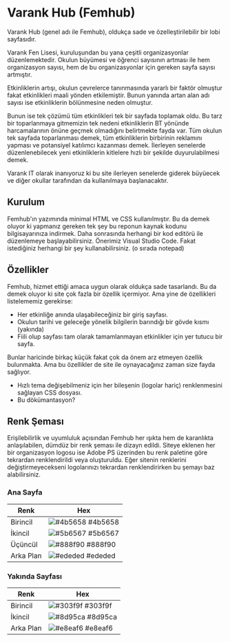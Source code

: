 # Varank Hub (Femhub)

Varank Hub (genel adı ile Femhub), oldukça sade ve özelleştirilebilir bir lobi sayfasıdır.

Varank Fen Lisesi, kuruluşundan bu yana çeşitli organizasyonlar düzenlemektedir. Okulun büyümesi ve öğrenci sayısının artması ile hem organizasyon sayısı, hem de bu organizasyonlar için gereken sayfa sayısı artmıştır.

Etkinliklerin artışı, okulun çevrelerce tanınmasında yararlı bir faktör olmuştur fakat etkinlikleri maali yönden etkilemiştir. Bunun yanında artan alan adı sayısı ise etkinliklerin bölünmesine neden olmuştur.

Bunun ise tek çözümü tüm etkinlikleri tek bir sayfada toplamak oldu. Bu tarz bir toparlanmaya gitmemizin tek nedeni etkinliklerin BT yönünde harcamalarının önüne geçmek olmadığını belirtmekte fayda var. Tüm okulun tek sayfada toparlanması demek, tüm etkinliklerin birbirinin reklamını yapması ve potansiyel katılımcı kazanması demek. İlerleyen senelerde düzenlenebilecek yeni etkinliklerin kitlelere hızlı bir şekilde duyurulabilmesi demek. 

Varank IT olarak inanıyoruz ki bu site ilerleyen senelerde giderek büyüecek ve diğer okullar tarafından da kullanılmaya başlanacaktır.


## Kurulum

Femhub'ın yazımında minimal HTML ve CSS kullanılmıştır. Bu da demek oluyor ki yapmanız gereken tek şey bu reponun kaynak kodunu bilgisayarınıza indirmek. Daha sonrasında herhangi bir kod editörü ile düzenlemeye başlayabilirsiniz. Önerimiz Visual Studio Code. Fakat istediğiniz herhangi bir şey kullanabilirsiniz. (o sırada notepad)


## Özellikler

Femhub, hizmet ettiği amaca uygun olarak oldukça sade tasarlandı. Bu da demek oluyor ki site çok fazla bir özellik içermiyor. Ama yine de özellikleri listelememiz gerekirse:

- Her etkinliğe anında ulaşabileceğiniz bir giriş sayfası.
- Okulun tarihi ve geleceğe yönelik bilgilerin barındığı bir gövde kısmı (yakında)
- Fiili olup sayfası tam olarak tamamlanmayan etkinlikler için yer tutucu bir sayfa. 

Bunlar haricinde birkaç küçük fakat çok da önem arz etmeyen özellik bulunmakta. Ama bu özellikler de site ile oynayacağınız zaman size fayda sağlıyor. 

- Hızlı tema değişebilmeniz için her bileşenin (logolar hariç) renklenmesini sağlayan CSS dosyası.
- Bu dökümantasyon?

## Renk Şeması
Erişilebilirlik ve uyumluluk açısından Femhub her ışıkta hem de karanlıkta anlaşılabilen, dümdüz bir renk şeması ile dizayn edildi. Siteye eklenen her bir organizasyon logosu ise Adobe PS üzerinden bu renk paletine göre tekrardan renklendirildi veya oluşturuldu. Eğer sitenin renklerini değiştirmeyecekseni logolarınızı tekrardan renklendirirken bu şemayı baz alabilirsiniz.


### Ana Sayfa

| Renk            | Hex                                                                |
| ----------------- | ------------------------------------------------------------------ |
| Birincil  | ![#4b5658](https://via.placeholder.com/10/4b5658?text=+) #4b5658 |
| İkincil  | ![#5b6567](https://via.placeholder.com/10/5b6567?text=+) #5b6567 |
| Üçüncül  | ![#888f90](https://via.placeholder.com/10/888f90?text=+) #888f90 |
| Arka Plan | ![#ededed](https://via.placeholder.com/10/ededed?text=+) #ededed |

### Yakında Sayfası

| Renk            | Hex                                                                |
| ----------------- | ------------------------------------------------------------------ |
| Birincil  | ![#303f9f](https://via.placeholder.com/10/303f9f?text=+) #303f9f |
| İkincil  | ![#8d95ca](https://via.placeholder.com/10/8d95ca?text=+) #8d95ca |
| Arka Plan | ![#e8eaf6](https://via.placeholder.com/10/e8eaf6?text=+) #e8eaf6 |
